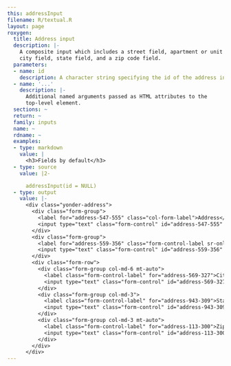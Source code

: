 ```yaml
---
this: addressInput
filename: R/textual.R
layout: page
roxygen:
  title: Address input
  description: |-
    A composite input which includes a street field, apartment or unit field,
    city field, state field, and a zip code field.
  parameters:
  - name: id
    description: A character string specifying the id of the address input.
  - name: '...'
    description: |-
      Additional named arguments passed as HTML attributes to the
      top-level element.
  sections: ~
  return: ~
  family: inputs
  name: ~
  rdname: ~
  examples:
  - type: markdown
    value: |
      <h3>Fields by default</h3>
  - type: source
    value: |2-

      addressInput(id = NULL)
  - type: output
    value: |-
      <div class="yonder-address">
        <div class="form-group">
          <label for="address-547-555" class="col-form-label">Address</label>
          <input type="text" class="form-control" id="address-547-555" placeholder="Street address, P.O. box"/>
        </div>
        <div class="form-group">
          <label for="address-559-356" class="form-control-label sr-only">Address line 2</label>
          <input type="text" class="form-control" id="address-559-356" placeholder="Apartment, floor, unit"/>
        </div>
        <div class="form-row">
          <div class="form-group col-md-6 mt-auto">
            <label class="form-control-label" for="address-569-327">City</label>
            <input type="text" class="form-control" id="address-569-327"/>
          </div>
          <div class="form-group col-md-3">
            <label class="form-control-label" for="address-943-309">State</label>
            <input type="text" class="form-control" id="address-943-309"/>
          </div>
          <div class="form-group col-md-3 mt-auto">
            <label class="form-control-label" for="address-113-300">Zip</label>
            <input type="text" class="form-control" id="address-113-300"/>
          </div>
        </div>
      </div>
---
```

